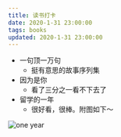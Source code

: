 ```yaml
---
title: 读书打卡
date: 2020-1-31 23:00:00
tags: books
updated: 2020-1-31 23:00:00
---
```


- 一句顶一万句
    - 挺有意思的故事序列集
- 因为是你
    - 看了三分之一看不下去了
- 留学的一年
    - 很好看，很棒。附图如下～

![one year](./img/books/one-year.jpeg)
